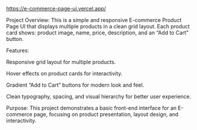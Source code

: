 https://e-commerce-page-ui.vercel.app/

Project Overview:
This is a simple and responsive E-commerce Product Page UI that displays multiple products in a clean grid layout. Each product card shows: product image, name, price, description, and an “Add to Cart” button.

Features:

Responsive grid layout for multiple products.

Hover effects on product cards for interactivity.

Gradient “Add to Cart” buttons for modern look and feel.

Clean typography, spacing, and visual hierarchy for better user experience.

Purpose:
This project demonstrates a basic front-end interface for an E-commerce page, focusing on product presentation, layout design, and interactivity.
